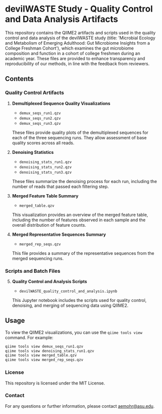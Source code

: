 # devilWASTE Study - Quality Control and Data Analysis Artifacts

This repository contains the QIIME2 artifacts and scripts used in the quality control and data analysis of the devilWASTE study (title: 'Microbial Ecology and Metabolism of Emerging Adulthood: Gut Microbiome Insights from a College Freshman Cohort'), which examines the gut microbiome composition and function in a cohort of college freshmen during an academic year. These files are provided to enhance transparency and reproducibility of our methods, in line with the feedback from reviewers.

## Contents

### Quality Control Artifacts

1. **Demultiplexed Sequence Quality Visualizations**
   - `demux_seqs_run1.qzv`
   - `demux_seqs_run2.qzv`
   - `demux_seqs_run3.qzv`
   
   These files provide quality plots of the demultiplexed sequences for each of the three sequencing runs. They allow assessment of base quality scores across all reads.

2. **Denoising Statistics**
   - `denoising_stats_run1.qzv`
   - `denoising_stats_run2.qzv`
   - `denoising_stats_run3.qzv`
   
   These files summarize the denoising process for each run, including the number of reads that passed each filtering step.

3. **Merged Feature Table Summary**
   - `merged_table.qzv`
   
   This visualization provides an overview of the merged feature table, including the number of features observed in each sample and the overall distribution of feature counts.

4. **Merged Representative Sequences Summary**
   - `merged_rep_seqs.qzv`
   
   This file provides a summary of the representative sequences from the merged sequencing runs.

### Scripts and Batch Files

5. **Quality Control and Analysis Scripts**
   - `devilWASTE_quality_control_and_analysis.ipynb`
   
   This Jupyter notebook includes the scripts used for quality control, denoising, and merging of sequencing data using QIIME2.

## Usage

To view the QIIME2 visualizations, you can use the `qiime tools view` command. For example:

```bash
qiime tools view demux_seqs_run1.qzv
qiime tools view denoising_stats_run1.qzv
qiime tools view merged_table.qzv
qiime tools view merged_rep_seqs.qzv
```

### License
This repository is licensed under the MIT License.

### Contact
For any questions or further information, please contact aemohr@asu.edu.
